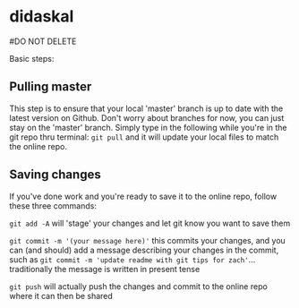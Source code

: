# didaskal

#DO NOT DELETE

Basic steps:

## Pulling master

This step is to ensure that your local 'master' branch is up to date with the latest version on Github. Don't worry about branches for now, you can just stay on the 'master' branch. Simply type in the following while you're in the git repo thru terminal: `git pull` and it will update your local files to match the online repo.

## Saving changes

If you've done work and you're ready to save it to the online repo, follow these three commands:

`git add -A` will 'stage' your changes and let git know you want to save them

`git commit -m '(your message here)'` this commits your changes, and you can (and should) add a message describing your changes in the commit, such as `git commit -m 'update readme with git tips for zach'`... traditionally the message is written in present tense

`git push` will actually push the changes and commit to the online repo where it can then be shared
